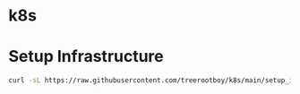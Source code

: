 # k8s

# Setup Infrastructure
```bash
curl -sL https://raw.githubusercontent.com/treerootboy/k8s/main/setup_infrastructure.sh | bash -
```
